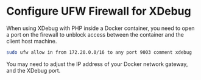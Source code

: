 Configure UFW Firewall for XDebug
=====

When using XDebug with PHP inside a Docker container, you need to open a port on the firewall to unblock access between the container and the client host machine.

```bash
sudo ufw allow in from 172.20.0.0/16 to any port 9003 comment xdebug
```

You may need to adjust the IP address of your Docker network gateway, and the XDebug port.
